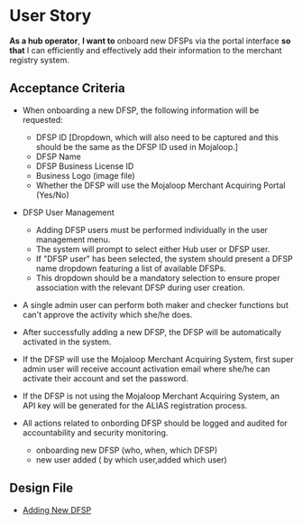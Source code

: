 # User Story

**As a hub operator**, **I want to** onboard new DFSPs via the portal interface **so that** I can efficiently and effectively add their information to the merchant registry system.

## Acceptance Criteria

- When onboarding a new DFSP, the following information will be requested:
  - DFSP ID [Dropdown, which will also need to be captured and this should be the same as the DFSP ID used in Mojaloop.]
  - DFSP Name
  - DFSP Business License ID
  - Business Logo (image file)
  - Whether the DFSP will use the Mojaloop Merchant Acquiring Portal (Yes/No)
- DFSP User Management 
  - Adding DFSP users must be performed individually in the user management menu.
  - The system will prompt to select either Hub user or DFSP user.
  - If "DFSP user" has been selected, the system should present a DFSP name dropdown featuring a list of available DFSPs.
  - This dropdown should be a mandatory selection to ensure proper association with the relevant DFSP during user creation.
- A single admin user can perform both maker and checker functions but can't approve the activity which she/he does. 

- After successfully adding a new DFSP, the DFSP will be automatically activated in the system.
- If the DFSP will use the Mojaloop Merchant Acquiring System, first super admin user will receive account activation email where she/he can activate their account and set the password.
- If the DFSP is not using the Mojaloop Merchant Acquiring System, an API key will be generated for the ALIAS registration process.

- All actions related to onbording DFSP should be logged and audited for accountability and security monitoring.
  - onboarding new DFSP (who, when, which DFSP)
  - new user added ( by which user,added which user)

## Design File
* [Adding New DFSP](https://www.figma.com/proto/sEFusJJ4pQedgXvfRixE7b/Merchant-Registry-Prototype?page-id=3813%3A7463&type=design&node-id=3813-8029&viewport=448%2C-248%2C0.3&t=fWGudwyGAVnciDsB-1&scaling=scale-down&starting-point-node-id=3813%3A8029&show-proto-sidebar=1&mode=design)